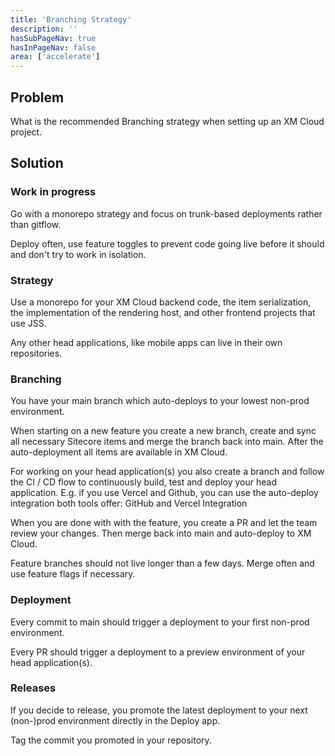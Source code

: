 ```yaml
---
title: 'Branching Strategy'
description: ''
hasSubPageNav: true
hasInPageNav: false
area: ['accelerate']
---
```


## Problem

What is the recommended Branching strategy when setting up an XM Cloud project.

## Solution

### Work in progress

Go with a monorepo strategy and focus on trunk-based deployments rather than gitflow.

Deploy often, use feature toggles to prevent code going live before it should and don't try to work in isolation.

### Strategy

Use a monorepo for your XM Cloud backend code, the item serialization, the implementation of the rendering host, and other frontend projects that use JSS.

Any other head applications, like mobile apps can live in their own repositories.

### Branching

You have your main branch which auto-deploys to your lowest non-prod environment.

When starting on a new feature you create a new branch, create and sync all necessary Sitecore items and merge the branch back into main. After the auto-deployment all items are available in XM Cloud.

For working on your head application(s) you also create a branch and follow the CI / CD flow to continuously build, test and deploy your head application. E.g. if you use Vercel and Github, you can use the auto-deploy integration both tools offer: GitHub and Vercel Integration

When you are done with with the feature, you create a PR and let the team review your changes. Then merge back into main and auto-deploy to XM Cloud.

Feature branches should not live longer than a few days. Merge often and use feature flags if necessary.

### Deployment

Every commit to main should trigger a deployment to your first non-prod environment.

Every PR should trigger a deployment to a preview environment of your head application(s).

### Releases

If you decide to release, you promote the latest deployment to your next (non-)prod environment directly in the Deploy app.

Tag the commit you promoted in your repository.
